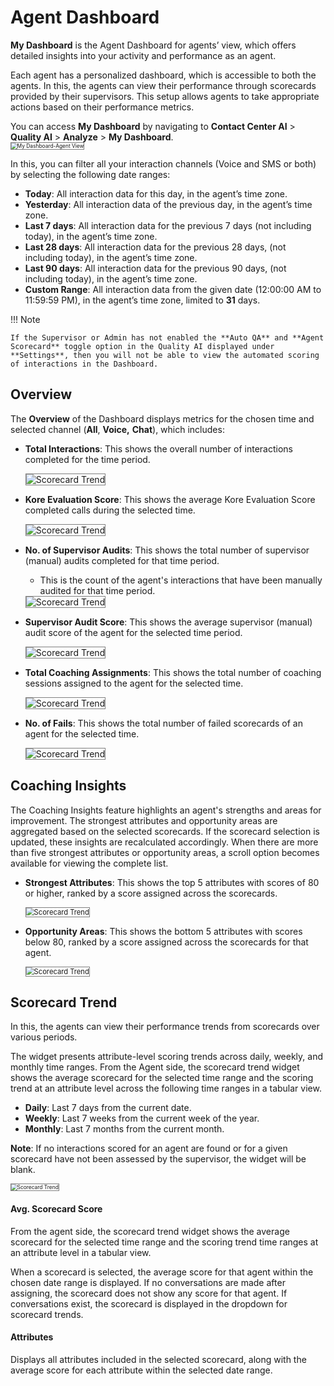 # Agent Dashboard

**My Dashboard** is the Agent Dashboard for agents’ view, which offers detailed insights into your activity and performance as an agent.

Each agent has a personalized dashboard, which is accessible to both the agents. In this, the agents can view their performance through scorecards provided by their supervisors. This setup allows agents to take appropriate actions based on their performance metrics.

You can access **My Dashboard** by navigating to **Contact Center AI** > **Quality AI** > **Analyze** > **My Dashboard**.  
<img src="../agent-dashboard/images/my-dashboard-view.png" alt="My Dashboard-Agent View" title="My Dashboard-Agent View" style="border: 1px solid gray; zoom:60%;">

In this, you can filter all your interaction channels (Voice and SMS or both) by selecting the following date ranges:

* **Today**: All interaction data for this day, in the agent’s time zone.
* **Yesterday**: All interaction data of the previous day, in the agent’s time zone.
* **Last 7 days**: All interaction data for the previous 7 days (not including today), in the agent’s time zone.
* **Last 28 days**: All interaction data for the previous 28 days, (not including today), in the agent’s time zone.
* **Last 90 days**: All interaction data for the previous 90 days, (not including today), in the agent’s time zone.
* **Custom Range**: All interaction data from the given date (12:00:00 AM to 11:59:59 PM), in the agent’s time zone, limited to **31** days.

!!! Note

    If the Supervisor or Admin has not enabled the **Auto QA** and **Agent Scorecard** toggle option in the Quality AI displayed under **Settings**, then you will not be able to view the automated scoring of interactions in the Dashboard.

## Overview

The **Overview** of the Dashboard displays metrics for the chosen time and selected channel (**All**, **Voice,** **Chat**), which includes:

* **Total Interactions**: This shows the overall number of interactions completed for the time period.

    <img src="../agent-dashboard/images/my-dashboard-total-interactions.png" alt="Scorecard Trend" title="Scorecard Trend" style="border: 1px solid gray; zoom:100%;">

* **Kore Evaluation Score**: This shows the average Kore Evaluation Score completed calls during the selected time.

    <img src="../agent-dashboard/images/my-dashboard-kore-eva-score.png" alt="Scorecard Trend" title="Scorecard Trend" style="border: 1px solid gray; zoom:100%;">

* **No. of Supervisor Audits**:  This shows the total number of supervisor (manual) audits completed for that time period.
    * This is the count of the agent's interactions that have been manually audited for that time period.

    <img src="../agent-dashboard/images/my-dashboard-number-sup-audits.png" alt="Scorecard Trend" title="Scorecard Trend" style="border: 1px solid gray; zoom:100%;">

* **Supervisor Audit Score**: This shows the average supervisor (manual) audit score of the agent for the selected time period.

    <img src="../agent-dashboard/images/my-dashboard-sup-audit-score.png" alt="Scorecard Trend" title="Scorecard Trend" style="border: 1px solid gray; zoom:100%;">

* **Total Coaching Assignments**: This shows the total number of coaching sessions assigned to the agent for the selected time.

    <img src="../agent-dashboard/images/my-dashboard-total-coaching-assignment.png" alt="Scorecard Trend" title="Scorecard Trend" style="border: 1px solid gray; zoom:100%;">

* **No. of Fails**: This shows the total number of failed scorecards of an agent for the selected time.

    <img src="../agent-dashboard/images/my-dashboard-number-of-fails.png" alt="Scorecard Trend" title="Scorecard Trend" style="border: 1px solid gray; zoom:100%;">

## Coaching Insights

The Coaching Insights feature highlights an agent's strengths and areas for improvement. The strongest attributes and opportunity areas are aggregated based on the selected scorecards. If the scorecard selection is updated, these insights are recalculated accordingly. When there are more than five strongest attributes or opportunity areas, a scroll option becomes available for viewing the complete list.

* **Strongest Attributes**: This shows the top 5 attributes with scores of 80 or higher, ranked by a score assigned across the scorecards.

    <img src="../agent-dashboard/images/my-dashboard-strongest-attributes.png" alt="Scorecard Trend" title="Scorecard Trend" style="border: 1px solid gray; zoom:80%;">

* **Opportunity Areas**: This shows the bottom 5 attributes with scores below 80, ranked by a score assigned across the scorecards for that agent.

    <img src="../agent-dashboard/images/my-dashboard-opportunity-areas.png" alt="Scorecard Trend" title="Scorecard Trend" style="border: 1px solid gray; zoom:80%;">

## Scorecard Trend

In this, the agents can view their performance trends from scorecards over various periods.

The widget presents attribute-level scoring trends across daily, weekly, and monthly time ranges. From the Agent side, the scorecard trend widget shows the average scorecard for the selected time range and the scoring trend at an attribute level across the following time ranges in a tabular view.

* **Daily**: Last 7 days from the current date.
* **Weekly**: Last 7 weeks from the current week of the year.
* **Monthly**: Last 7 months from the current month.

**Note**: If no interactions scored for an agent are found or for a given scorecard have not been assessed by the supervisor, the widget will be blank.

<img src="../agent-dashboard/images/my-dashboard-scorecard-trend.png" alt="Scorecard Trend" title="Scorecard Trend" style="border: 1px solid gray; zoom:60%;">

#### Avg. Scorecard Score

From the agent side, the scorecard trend widget shows the average scorecard for the selected time range and the scoring trend time ranges at an attribute level in a tabular view.

When a scorecard is selected, the average score for that agent within the chosen date range is displayed. If no conversations are made after assigning, the scorecard does not show any score for that agent. If conversations exist, the scorecard is displayed in the dropdown for scorecard trends.

#### Attributes

Displays all attributes included in the selected scorecard, along with the average score for each attribute within the selected date range.
